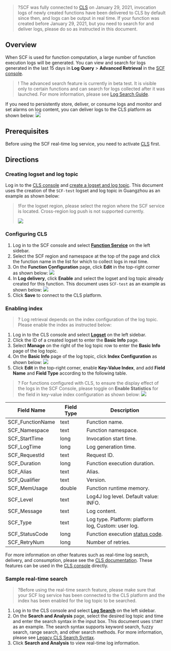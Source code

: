 >?SCF was fully connected to [CLS](https://intl.cloud.tencent.com/document/product/614) on January 29, 2021, invocation logs of newly created functions have been delivered to CLS by default since then, and logs can be output in real time. If your function was created before January 29, 2021, but you need to search for and deliver logs, please do so as instructed in this document.



## Overview

When SCF is used for function computation, a large number of function execution logs will be generated. You can view and search for logs generated in the last 15 days in **Log Query** > **Advanced Retrieval** in the [SCF console](https://console.cloud.tencent.com/scf/index?rid=1).

>! The advanced search feature is currently in beta test. It is visible only to certain functions and can search for logs collected after it was launched. For more information, please see [Log Search Guide](https://intl.cloud.tencent.com/document/product/583/39777).

If you need to persistently store, deliver, or consume logs and monitor and set alarms on log content, you can deliver logs to the CLS platform as shown below:
![](https://main.qcloudimg.com/raw/ca4e6aefa5b78812d98ea8baaac25238.png)


## Prerequisites

Before using the SCF real-time log service, you need to activate [CLS](https://intl.cloud.tencent.com/product/cls) first.





## Directions

### Creating logset and log topic

Log in to the [CLS console](https://console.cloud.tencent.com/cls) and [create a logset and log topic](https://intl.cloud.tencent.com/document/product/614/31592). This document uses the creation of the `SCF-test` logset and log topic in Guangzhou as an example as shown below:

>!For the logset region, please select the region where the SCF service is located. Cross-region log push is not supported currently.
>
>![](https://main.qcloudimg.com/raw/372b2b2c57ca6f22181d923889f7d8ca.png)

### Configuring CLS

1. Log in to the SCF console and select **[Function Service](https://console.cloud.tencent.com/scf/list)** on the left sidebar.
2. Select the SCF region and namespace at the top of the page and click the function name in the list for which to collect logs in real time.
3. On the **Function Configuration** page, click **Edit** in the top-right corner as shown below:
   ![](https://main.qcloudimg.com/raw/6b74418e46923017c70cdd7a829d650d.png)
4. In **Log delivery**, click **Enable** and select the logset and log topic already created for this function. This document uses `SCF-test` as an example as shown below:
   ![](https://main.qcloudimg.com/raw/3a51957107ea5152ce9f17c66cda461d.png)
5. Click **Save** to connect to the CLS platform.

### Enabling index

>? Log retrieval depends on the index configuration of the log topic. Please enable the index as instructed below:

1. Log in to the CLS console and select **[Logset](https://console.cloud.tencent.com/cls/logset)** on the left sidebar.
2. Click the ID of a created logset to enter the **Basic Info** page.
3. Select **Manage** on the right of the log topic row to enter the **Basic Info** page of the log topic.
4. On the **Basic Info** page of the log topic, click **Index Configuration** as shown below:
   ![](https://main.qcloudimg.com/raw/49bd80b80664830aac2f03a0b444bbb8.png)
5. Click **Edit** in the top-right corner, enable **Key-Value Index**, and add **Field Name** and **Field Type** according to the following table.
 >? For functions configured with CLS, to ensure the display effect of the logs in the SCF Console, please toggle on **Enable Statistics** for the field in key-value index configuration as shown below:
 >![](https://main.qcloudimg.com/raw/989273eed3d2405f59cc35ff648b8422.png)

<table>
<thead>
<tr>
<th>Field Name</th>
<th>Field Type</th>
<th>Description</th>
</tr>
</thead>
<tbody><tr>
<td>SCF_FunctionName</td>
<td>text</td>
<td>Function name.</td>
</tr>
<tr>
<td>SCF_Namespace</td>
<td>text</td>
<td>Function namespace.</td>
</tr>
<tr>
<td>SCF_StartTime</td>
<td>long</td>
<td>Invocation start time.</td>
</tr>
<tr>
<td>SCF_LogTime</td>
<td>long</td>
<td>Log generation time.</td>
</tr>
<tr>
<td>SCF_RequestId</td>
<td>text</td>
<td>Request ID.</td>
</tr>
<tr>
<td>SCF_Duration</td>
<td>long</td>
<td>Function execution duration.</td>
</tr>
<tr>
<td>SCF_Alias</td>
<td>text</td>
<td>Alias.</td>
</tr>
<tr>
<td>SCF_Qualifier</td>
<td>text</td>
<td>Version.</td>
</tr>
<tr>
<td>SCF_MemUsage</td>
<td>double</td>
<td>Function runtime memory.</td>
</tr>
<tr>
<td>SCF_Level</td>
<td>text</td>
<td>Log4J log level. Default value: INFO.</td>
</tr>
<tr>
<td>SCF_Message</td>
<td>text</td>
<td>Log content.</td>
</tr>
<tr>
<td>SCF_Type</td>
<td>text</td>
<td>Log type. Platform: platform log, Custom: user log.</td>
</tr>
<tr>
<td>SCF_StatusCode</td>
<td>long</td>
<td>Function execution <a href="https://intl.cloud.tencent.com/document/product/583/35311">status code</a>.</td>
</tr>
<tr>
<td>SCF_RetryNum</td>
<td>long</td>
<td>Number of retries.</td>
</tr>
</tbody></table>


For more information on other features such as real-time log search, delivery, and consumption, please see the [CLS documentation](https://intl.cloud.tencent.com/document/product/614). These features can be used in the [CLS console](https://console.cloud.tencent.com/cls) directly.


### Sample real-time search

>?Before using the real-time search feature, please make sure that your SCF log service has been connected to the CLS platform and the index has been enabled for the log topic to be searched.

1. Log in to the CLS console and select **[Log Search](https://console.cloud.tencent.com/cls/search)** on the left sidebar.
2. On the **Search and Analysis** page, select the desired log topic and time and enter the search syntax in the input box. This document uses `START` as an example.
   The search syntax supports keyword search, fuzzy search, range search, and other search methods. For more information, please see [Legacy CLS Search Syntax](https://intl.cloud.tencent.com/document/product/614/37882).
3. Click **Search and Analysis** to view real-time log information.
   



